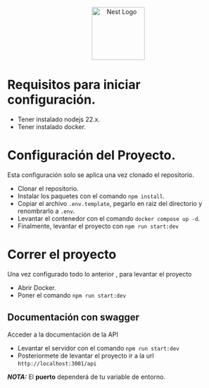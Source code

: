<p align="center">
  <a href="http://nestjs.com/" target="blank"><img src="https://nestjs.com/img/logo-small.svg" width="120" alt="Nest Logo" /></a>
</p>

[circleci-image]: https://img.shields.io/circleci/build/github/nestjs/nest/master?token=abc123def456
[circleci-url]: https://circleci.com/gh/nestjs/nest

# Requisitos para iniciar configuración.

- Tener instalado nodejs 22.x.
- Tener instalado docker.

# Configuración del Proyecto.

Esta configuración solo se aplica una vez clonado el repositorio.

- Clonar el repositorio.
- Instalar los paquetes con el comando ```npm install```.
- Copiar el archivo  ```.env.template```, pegarlo en raiz del directorio y renombrarlo a ```.env```.
- Levantar el contenedor con el comando  ```docker compose up -d```.
- Finalmente, levantar el proyecto con ```npm run start:dev```

# Correr el proyecto
Una vez configurado todo lo anterior , para levantar el proyecto
- Abrir Docker.
- Poner el comando ```npm run start:dev```

## Documentación con swagger
Acceder a la documentación de la API
- Levantar el servidor con el comando ```npm run start:dev```
- Posteriormete de levantar el proyecto ir a la url ```http://localhost:3001/api``` 

***NOTA:*** El **puerto** dependerá de tu variable de entorno.